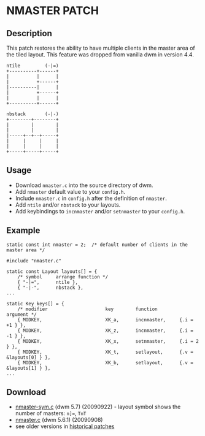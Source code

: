 # NMASTER PATCH

## Description

This patch restores the ability to have multiple clients in the master area of the tiled layout.
This feature was dropped from vanilla dwm in version 4.4.

	ntile         (-|=)
	+----------+------+
	|          |      |
	|          +------+
	|----------|      |
	|          +------+
	|          |      |
	+----------+------+

	nbstack       (-|-)
	+--------+--------+
	|        |        |
	|        |        |
	|-----+--+--+-----+
	|     |     |     |
	|     |     |     |
	+-----+-----+-----+

## Usage

* Download `nmaster.c` into the source directory of dwm.
* Add `nmaster` default value to your `config.h`.
* Include `nmaster.c` in `config.h` after the definition of `nmaster`.
* Add `ntile` and/or `nbstack` to your layouts.
* Add keybindings to `incnmaster` and/or `setnmaster` to your `config.h`.

## Example

	static const int nmaster = 2;  /* default number of clients in the master area */
	
	#include "nmaster.c"
	
	static const Layout layouts[] = {
		/* symbol     arrange function */
		{ "-|=",      ntile },
		{ "-|-",      nbstack },
	...
	
	static Key keys[] = {
		/* modifier                     key        function        argument */
		{ MODKEY,                       XK_a,      incnmaster,     {.i = +1 } },
		{ MODKEY,                       XK_z,      incnmaster,     {.i = -1 } },
		{ MODKEY,                       XK_x,      setnmaster,     {.i = 2 } },
		{ MODKEY,                       XK_t,      setlayout,      {.v = &layouts[0] } },
		{ MODKEY,                       XK_b,      setlayout,      {.v = &layouts[1] } },
	...

## Download

* [nmaster-sym.c](nmaster-sym.c) (dwm 5.7) (20090922) - layout symbol shows the number of masters: `n]=`, `TnT`
* [nmaster.c](nmaster.c) (dwm 5.6.1) (20090908)
* see older versions in [historical patches](historical)
